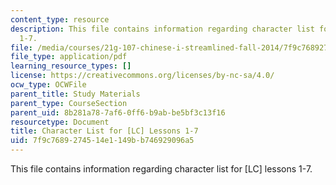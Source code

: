```yaml
---
content_type: resource
description: This file contains information regarding character list for [LC] lessons
  1-7.
file: /media/courses/21g-107-chinese-i-streamlined-fall-2014/7f9c7689274514e1149bb746929096a5_MIT21G_107F14_CharsList1-7.pdf
file_type: application/pdf
learning_resource_types: []
license: https://creativecommons.org/licenses/by-nc-sa/4.0/
ocw_type: OCWFile
parent_title: Study Materials
parent_type: CourseSection
parent_uid: 8b281a78-7af6-0ff6-b9ab-be5bf3c13f16
resourcetype: Document
title: Character List for [LC] Lessons 1-7
uid: 7f9c7689-2745-14e1-149b-b746929096a5
---
```

This file contains information regarding character list for [LC] lessons 1-7.